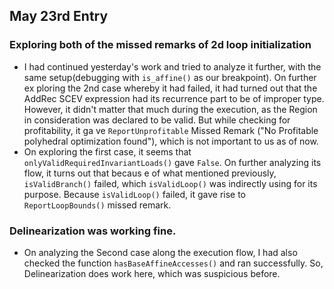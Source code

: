 ## May 23rd Entry

### Exploring both of the missed remarks of 2d loop initialization
- I had continued yesterday's work and tried to analyze it further, with the same setup(debugging with `is_affine()` as our breakpoint). On further ex
ploring the 2nd case whereby it had failed, it had turned out that the AddRec SCEV expression had its recurrence part to be of improper type. However,
 it didn't matter that much during the execution, as the Region in consideration was declared to be valid. But while checking for profitability, it ga
ve `ReportUnprofitable` Missed Remark ("No Profitable polyhedral optimization found"), which is not important to us as of now.
- On exploring the first case, it seems that `onlyValidRequiredInvariantLoads()` gave `False`. On further analyzing its flow, it turns out that becaus
e of what mentioned previously, `isValidBranch()` failed, which `isValidLoop()` was indirectly using for its purpose. Because `isValidLoop()` failed,
it gave rise to `ReportLoopBounds()` missed remark.

### Delinearization was working fine.
- On analyzing the Second case along the execution flow, I had also checked the function `hasBaseAffineAccesses()` and ran successfully. So, Delinearization does work here, which was suspicious before.
